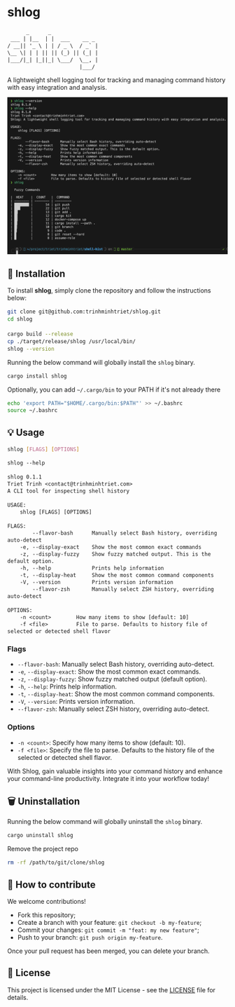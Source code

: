 # shlog

```text
      _      _
 ___ | |__  | |  ___    __ _
/ __|| '_ \ | | / _ \  / _` |
\__ \| | | || || (_) || (_| |
|___/|_| |_||_| \___/  \__, |
                       |___/

```

A lightweight shell logging tool for tracking and managing command history with easy integration and analysis.

![shlog Screenshot](./assets/screenshot.png)

## 🚀 Installation

To install **shlog**, simply clone the repository and follow the instructions below:

```bash
git clone git@github.com:trinhminhtriet/shlog.git
cd shlog

cargo build --release
cp ./target/release/shlog /usr/local/bin/
shlog --version
```

Running the below command will globally install the `shlog` binary.

```bash
cargo install shlog
```

Optionally, you can add `~/.cargo/bin` to your PATH if it's not already there

```bash
echo 'export PATH="$HOME/.cargo/bin:$PATH"' >> ~/.bashrc
source ~/.bashrc
```

## 💡 Usage

```bash
shlog [FLAGS] [OPTIONS]
```

```text
shlog --help

shlog 0.1.1
Triet Trinh <contact@trinhminhtriet.com>
A CLI tool for inspecting shell history

USAGE:
    shlog [FLAGS] [OPTIONS]

FLAGS:
        --flavor-bash      Manually select Bash history, overriding auto-detect
    -e, --display-exact    Show the most common exact commands
    -z, --display-fuzzy    Show fuzzy matched output. This is the default option.
    -h, --help             Prints help information
    -t, --display-heat     Show the most common command components
    -V, --version          Prints version information
        --flavor-zsh       Manually select ZSH history, overriding auto-detect

OPTIONS:
    -n <count>        How many items to show [default: 10]
    -f <file>         File to parse. Defaults to history file of selected or detected shell flavor
```

### Flags

- `--flavor-bash`: Manually select Bash history, overriding auto-detect.
- `-e`, `--display-exact`: Show the most common exact commands.
- `-z`, `--display-fuzzy`: Show fuzzy matched output (default option).
- `-h`, `--help`: Prints help information.
- `-t`, `--display-heat`: Show the most common command components.
- `-V`, `--version`: Prints version information.
- `--flavor-zsh`: Manually select ZSH history, overriding auto-detect.

### Options

- `-n <count>`: Specify how many items to show (default: 10).
- `-f <file>`: Specify the file to parse. Defaults to the history file of the selected or detected shell flavor.

With Shlog, gain valuable insights into your command history and enhance your command-line productivity. Integrate it into your workflow today!

## 🗑️ Uninstallation

Running the below command will globally uninstall the `shlog` binary.

```bash
cargo uninstall shlog
```

Remove the project repo

```bash
rm -rf /path/to/git/clone/shlog
```

## 🤝 How to contribute

We welcome contributions!

- Fork this repository;
- Create a branch with your feature: `git checkout -b my-feature`;
- Commit your changes: `git commit -m "feat: my new feature"`;
- Push to your branch: `git push origin my-feature`.

Once your pull request has been merged, you can delete your branch.

## 📝 License

This project is licensed under the MIT License - see the [LICENSE](LICENSE) file for details.

